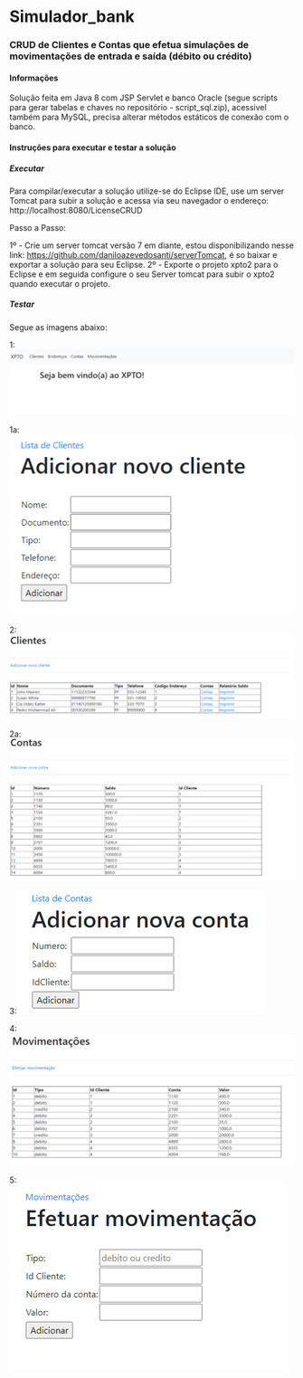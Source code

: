 # Simulador_bank 
### CRUD de Clientes e Contas que efetua simulações de movimentações de entrada e saída (débito ou crédito) 

#### Informações 

Solução feita em Java 8 com JSP Servlet e banco Oracle (segue scripts para gerar tabelas e chaves no repositório - script_sql.zip), acessivel 
também para MySQL, precisa alterar métodos estáticos de conexão com o banco.
 
#### Instruções para executar e testar a solução

##### Executar
Para compilar/executar a solução utilize-se do Eclipse IDE, use um server Tomcat para subir a solução e acessa via seu navegador o 
endereço: http://localhost:8080/LicenseCRUD 

Passo a Passo: 

1º - Crie um server tomcat versão 7 em diante, estou disponibilizando nesse link: https://github.com/daniloazevedosanti/serverTomcat, é so baixar e exportar a solução para seu Eclipse.
2º - Exporte o projeto xpto2 para o Eclipse e em seguida configure o seu Server tomcat para subir o xpto2 quando executar o projeto.

##### Testar

Segue as imagens abaixo:

1:
![alt text](https://github.com/daniloazevedosanti/serverTomcat/blob/main/1.png?raw=true)

1a:
![alt text](https://github.com/daniloazevedosanti/serverTomcat/blob/main/1a.png?raw=true)

2:
![alt text](https://github.com/daniloazevedosanti/serverTomcat/blob/main/2.png?raw=true)

2a: 
![alt text](https://github.com/daniloazevedosanti/serverTomcat/blob/main/4.png?raw=true)

3: 
![alt text](https://github.com/daniloazevedosanti/serverTomcat/blob/main/4a.png?raw=true)

4: 
![alt text](https://github.com/daniloazevedosanti/serverTomcat/blob/main/5.png?raw=true)

5: 
![alt text](https://github.com/daniloazevedosanti/serverTomcat/blob/main/5a.png?raw=true)
